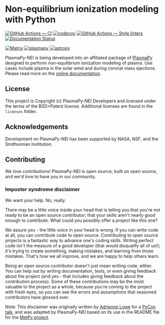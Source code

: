 # Non-equilibrium ionization modeling with Python

[![GitHub Actions — CI](https://github.com/PlasmaPy/PlasmaPy-NEI/workflows/CI/badge.svg)](https://github.com/PlasmaPy/PlasmaPy-NEI/actions?query=workflow%3ACI+branch%3Amain)
[![codecov](https://codecov.io/gh/PlasmaPy/PlasmaPy-NEI/branch/main/graph/badge.svg)](https://codecov.io/gh/PlasmaPy/PlasmaPy-NEI)
[![GitHub Actions — Style linters](https://github.com/PlasmaPy/PlasmaPy/workflows/Style%20linters/badge.svg)](https://github.com/PlasmaPy/PlasmaPy/actions?query=workflow%3AStyle-linters+branch%3Amaster)
[![Documentation Status](https://readthedocs.org/projects/plasmapy/badge/?version=latest)](http://plasmapy-nei.readthedocs.io/en/latest/?badge=latest)

<!---
[![License](https://img.shields.io/badge/License-BSD%203--Clause-blue.svg)](./LICENSE.md)
--->

<!---[![Matrix](https://matrix.to/img/matrix-badge.svg)](https://riot.im/app/#/room/#plasmapy-nei:openastronomy.org)--->

[![Matrix](https://img.shields.io/badge/Matrix-join%20chat-blueviolet?style=flat&logo=matrix)](https://app.element.io/#/room/#plasmapy-nei:openastronomy.org)
[![plasmapy](http://img.shields.io/badge/powered%20by-PlasmaPy-orange.svg?style=flat)](http://docs.plasmapy.org/)
[![astropy](http://img.shields.io/badge/powered%20by-AstroPy-orange.svg?style=flat)](http://docs.astropy.org/)

<!---
[![DOI](https://zenodo.org/badge/DOI/10.5281/zenodo._____.svg)](https://doi.org/10.5281/zenodo._____)
--->

PlasmaPy-NEI is being developed into an affiliated package of
[PlasmaPy](https://www.plasmapy.org) designed to perform non-equilibrium
ionization modeling of plasma.  Use cases include plasma in the solar
wind and during coronal mass ejections.  Please read more on the
[online documentation](https://nei.plasmapy.org).

## License

This project is Copyright (c) PlasmaPy-NEI Developers and licensed under
the terms of the BSD+Patent license. Additional licenses are found in
the `licenses` folder.

## Acknowledgements

Development on PlasmaPy-NEI has been supported by NASA, NSF, and the
Smithsonian Institution.

## Contributing

We love contributions! PlasmaPy-NEI is open source,
built on open source, and we'd love to have you in our community.

### Imposter syndrome disclaimer

We want your help. No, really.

There may be a little voice inside your head that is telling you that you're not
ready to be an open source contributor; that your skills aren't nearly good
enough to contribute. What could you possibly offer a project like this one?

We assure you - the little voice in your head is wrong. If you can write code at
all, you can contribute code to open source. Contributing to open source
projects is a fantastic way to advance one's coding skills. Writing perfect code
isn't the measure of a good developer (that would disqualify all of us!); it's
trying to create something, making mistakes, and learning from those
mistakes. That's how we all improve, and we are happy to help others learn.

Being an open source contributor doesn't just mean writing code, either. You can
help out by writing documentation, tests, or even giving feedback about the
project (and yes - that includes giving feedback about the contribution
process). Some of these contributions may be the most valuable to the project as
a whole, because you're coming to the project with fresh eyes, so you can see
the errors and assumptions that seasoned contributors have glossed over.

Note: This disclaimer was originally written by
[Adrienne Lowe](https://github.com/adriennefriend) for a
[PyCon talk](https://www.youtube.com/watch?v=6Uj746j9Heo), and was adapted by
PlasmaPy-NEI based on its use in the README file for the
[MetPy project](https://github.com/Unidata/MetPy).
